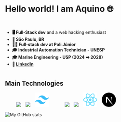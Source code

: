 <h1>Hello world! I am Aquino 🌐</h1><br>

- **🖥️ Full-Stack dev** and a web hacking enthusiast
- **📍 São Paulo, BR**
- **👨‍💻 Full-stack dev at Poli Júnior**
- **🎓 Industrial Automation Technician - UNESP**
- **🎓 Marine Engineering - USP (2024 ➡️ 2028)**
- **📄 [LinkedIn](https://www.linkedin.com/in/jv-aquino/)**


<div style="display: inline-block" align="center">
  <h2>Main Technologies</h2>
  <img height="47" src="https://cdn.jsdelivr.net/gh/devicons/devicon/icons/html5/html5-original.svg" /> &ensp;
  <img height="47" src="https://cdn.jsdelivr.net/gh/devicons/devicon/icons/css3/css3-original.svg" /> &ensp;
  <img height="47" src="https://raw.githubusercontent.com/devicons/devicon/6910f0503efdd315c8f9b858234310c06e04d9c0/icons/tailwindcss/tailwindcss-original.svg" /> &ensp;
</div>

<div style="display: inline-block" align="center">
  <img height="47" src="https://cdn.jsdelivr.net/gh/devicons/devicon/icons/javascript/javascript-original.svg" /> &ensp;
  <img height="47" src="https://cdn.jsdelivr.net/gh/devicons/devicon/icons/nodejs/nodejs-original-wordmark.svg" /> &ensp;
  <img height="47" src="https://raw.githubusercontent.com/devicons/devicon/6910f0503efdd315c8f9b858234310c06e04d9c0/icons/react/react-original.svg" /> &ensp;
</div>
<div style="display: inline-block" align="center">
  <img height="47" src="https://raw.githubusercontent.com/devicons/devicon/6910f0503efdd315c8f9b858234310c06e04d9c0/icons/nextjs/nextjs-original.svg" /> &ensp;
</div>
<br>

![My GitHub stats](https://github-readme-stats.vercel.app/api?username=jv-aquino&show_icons=true&theme=gruvbox)
